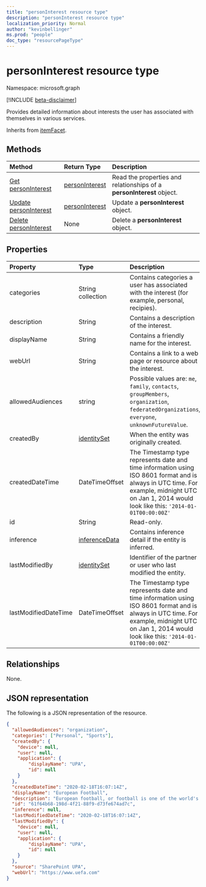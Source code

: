 ```yaml
---
title: "personInterest resource type"
description: "personInterest resource type"
localization_priority: Normal
author: "kevinbellinger"
ms.prod: "people"
doc_type: "resourcePageType"
---
```


# personInterest resource type

Namespace: microsoft.graph

[!INCLUDE [beta-disclaimer](../../includes/beta-disclaimer.md)]

Provides detailed information about interests the user has associated with themselves in various services.

Inherits from [itemFacet](itemfacet.md).

## Methods

| Method                                                    | Return Type                         | Description                                                           |
|:----------------------------------------------------------|:------------------------------------|:----------------------------------------------------------------------|
| [Get personInterest](../api/personinterest-get.md)        | [personInterest](personinterest.md) | Read the properties and relationships of a **personInterest** object. |
| [Update personInterest](../api/personinterest-update.md)  | [personInterest](personinterest.md) | Update a **personInterest** object.                                   |
| [Delete personInterest](../api/personinterest-delete.md)  | None                                | Delete a **personInterest** object.                                   |

## Properties

| Property     | Type             | Description                                                                                    |
|:-------------|:-----------------|:-----------------------------------------------------------------------------------------------|
|categories    |String collection | Contains categories a user has associated with the interest (for example, personal, recipies). |
|description   |String            | Contains a description of the interest.                                                        |
|displayName   |String            | Contains a friendly name for the interest.                                                     |
|webUrl        |String            | Contains a link to a web page or resource about the interest.                                  |
|allowedAudiences      |string                           | Possible values are: `me`, `family`, `contacts`, `groupMembers`, `organization`, `federatedOrganizations`, `everyone`, `unknownFutureValue`.                                                   |
|createdBy             |[identitySet](identityset.md)    | When the entity was originally created.                                                                                                                                                        |
|createdDateTime       |DateTimeOffset                   |The Timestamp type represents date and time information using ISO 8601 format and is always in UTC time. For example, midnight UTC on Jan 1, 2014 would look like this: `'2014-01-01T00:00:00Z'`|
|id                    |String                           | Read-only.                                                                                                                                                                                     |
|inference             |[inferenceData](inferencedata.md)| Contains inference detail if the entity is inferred.                                                                                                                                           |
|lastModifiedBy        |[identitySet](identityset.md)    | Identifier of the partner or user who last modified the entity.                                                                                                                                |
|lastModifiedDateTime  |DateTimeOffset                   |The Timestamp type represents date and time information using ISO 8601 format and is always in UTC time. For example, midnight UTC on Jan 1, 2014 would look like this: `'2014-01-01T00:00:00Z'`|

## Relationships

None.

## JSON representation

The following is a JSON representation of the resource.

<!-- {
  "blockType": "resource",
  "optionalProperties": [

  ],
  "@odata.type": "microsoft.graph.personInterest",
  "baseType": "microsoft.graph.itemfacet",
  "keyProperty": "id"
}-->

```json
{
  "allowedAudiences": "organization",
  "categories": ["Personal", "Sports"],
  "createdBy": {
    "device": null,
    "user": null,
    "application": {
        "displayName": "UPA",
        "id": null
    }
  },
  "createdDateTime": "2020-02-18T16:07:14Z",
  "displayName": "European Football",
  "description": "European football, or football is one of the world's most popular sports.",
  "id": "61f64b68-198d-4f21-88f9-d73fe674ad7c",
  "inference": null,
  "lastModifiedDateTime": "2020-02-18T16:07:14Z",
  "lastModifiedBy": {
    "device": null,
    "user": null,
    "application": {
        "displayName": "UPA",
        "id": null
    }
  },
  "source": "SharePoint UPA",
  "webUrl": "https://www.uefa.com"
}
```

<!-- uuid: 16cd6b66-4b1a-43a1-adaf-3a886856ed98
2019-02-04 14:57:30 UTC -->
<!-- {
  "type": "#page.annotation",
  "description": "personInterest resource",
  "keywords": "",
  "section": "documentation",
  "tocPath": ""
}-->
